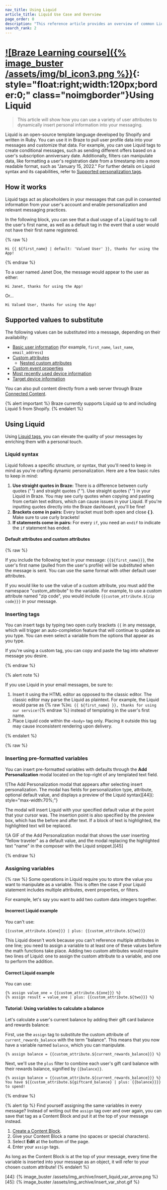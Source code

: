 ```yaml
---
nav_title: Using Liquid
article_title: Liquid Use Case and Overview
page_order: 0
description: "This reference article provides an overview of common Liquid use cases and how to include Liquid tags into your messaging."
search_rank: 2
---
```


# [![Braze Learning course]({% image_buster /assets/img/bl_icon3.png %})](https://learning.braze.com/path/dynamic-personalization-with-liquid){: style="float:right;width:120px;border:0;" class="noimgborder"}Using Liquid

> This article will show how you can use a variety of user attributes to dynamically insert personal information into your messaging.

Liquid is an open-source template language developed by Shopify and written in Ruby. You can use it in Braze to pull user profile data into your messages and customize that data. For example, you can use Liquid tags to create conditional messages, such as sending different offers based on a user's subscription anniversary date. Additionally, filters can manipulate data, like formatting a user's registration date from a timestamp into a more readable format, such as "January 15, 2022." For further details on Liquid syntax and its capabilities, refer to [Supported personalization tags][1].

## How it works

Liquid tags act as placeholders in your messages that can pull in consented information from your user's account and enable personalization and relevant messaging practices.

In the following block, you can see that a dual usage of a Liquid tag to call the user's first name, as well as a default tag in the event that a user would not have their first name registered.

{% raw %}
```liquid
Hi {{ ${first_name} | default: 'Valued User' }}, thanks for using the App!
```
{% endraw %}

To a user named Janet Doe, the message would appear to the user as either:

```
Hi Janet, thanks for using the App!
```

Or...

```
Hi Valued User, thanks for using the App!
```

## Supported values to substitute

The following values can be substituted into a message, depending on their availability:

- [Basic user information][1] (for example, `first_name`, `last_name`, `email_address`)
- [Custom attributes][2]
    - [Nested custom attributes][3]
- [Custom event properties][11]
- [Most recently used device information][39]
- [Target device information][40]

You can also pull content directly from a web server through Braze [Connected Content][9].

{% alert important %}
Braze currently supports Liquid up to and including Liquid 5 from Shopify.
{% endalert %}

## Using Liquid

Using [Liquid tags][1], you can elevate the quality of your messages by enriching them with a personal touch. 

### Liquid syntax

Liquid follows a specific structure, or syntax, that you'll need to keep in mind as you're crafting dynamic personalization. Here are a few basic rules to keep in mind:

1. **Use straight quotes in Braze:** There is a difference between curly quotes (**' '**) and straight quotes (**&#39; &#39;**). Use straight quotes (**&#39; &#39;**) in your Liquid in Braze. You may see curly quotes when copying and pasting from certain text editors, which can cause issues in your Liquid. If you're inputting quotes directly into the Braze dashboard, you'll be fine!
2. **Brackets come in pairs:** Every bracket must both open and close **{ }**. Make sure to use curly brackets!
3. **If statements come in pairs:** For every `if`, you need an `endif` to indicate the `if` statement has ended.

#### Default attributes and custom attributes

{% raw %}

If you include the following text in your message: `{{${first_name}}}`, the user's first name (pulled from the user's profile) will be substituted when the message is sent. You can use the same format with other default user attributes.

If you would like to use the value of a custom attribute, you must add the namespace "custom_attribute" to the variable. For example, to use a custom attribute named "zip code", you would include `{{custom_attribute.${zip code}}}` in your message.

### Inserting tags

You can insert tags by typing two open curly brackets `{{` in any message, which will trigger an auto-completion feature that will continue to update as you type. You can even select a variable from the options that appear as you type.

If you're using a custom tag, you can copy and paste the tag into whatever message you desire.

{% endraw %}

{% alert note %}

If you use Liquid in your email messages, be sure to:

1. Insert it using the HTML editor as opposed to the classic editor. The classic editor may parse the Liquid as plaintext. For example, the Liquid would parse as {% raw %}`Hi {{ ${first_name} }}, thanks for using our service!`{% endraw %} instead of templating in the user's first name.
2. Place Liquid code within the `<body>` tag only. Placing it outside this tag may cause inconsistent rendering upon delivery.

{% endalert %}

{% raw %}

### Inserting pre-formatted variables

You can insert pre-formatted variables with defaults through the **Add Personalization** modal located on the top-right of any templated text field.

![The Add Personalization modal that appears after selecting insert personalization. The modal has fields for personalization type, attribute, optional default value, and displays a preview of the Liquid syntax][44]{: style="max-width:70%;"}

The modal will insert Liquid with your specified default value at the point that your cursor was. The insertion point is also specified by the preview box, which has the before and after text. If a block of text is highlighted, the highlighted text will be replaced.

![A GIF of the Add Personalization modal that shows the user inserting "fellow traveler" as a default value, and the modal replacing the highlighted text "name" in the composer with the Liquid snippet.][45]

{% endraw %}

### Assigning variables

{% raw %}
Some operations in Liquid require you to store the value you want to manipulate as a variable. This is often the case if your Liquid statement includes multiple attributes, event properties, or filters.

For example, let's say you want to add two custom data integers together. 

#### Incorrect Liquid example

You can't use:

```liquid
{{custom_attribute.${one}}} | plus: {{custom_attribute.${two}}}
```

This Liquid doesn't work because you can't reference multiple attributes in one line; you need to assign a variable to at least one of these values before the math functions take place. Adding two custom attributes would require two lines of Liquid: one to assign the custom attribute to a variable, and one to perform the addition.

#### Correct Liquid example

You can use:

```liquid
{% assign value_one = {{custom_attribute.${one}}} %}
{% assign result = value_one | plus: {{custom_attribute.${two}}} %}
```

#### Tutorial: Using variables to calculate a balance

Let's calculate a user's current balance by adding their gift card balance and rewards balance:

First, use the `assign` tag to substitute the custom attribute of `current_rewards_balance` with the term "balance". This means that you now have a variable named `balance`, which you can manipulate.

```liquid
{% assign balance = {{custom_attribute.${current_rewards_balance}}} %}
```

Next, we'll use the `plus` filter to combine each user's gift card balance with their rewards balance, signified by `{{balance}}`.

```liquid
{% assign balance = {{custom_attribute.${current_rewards_balance}}} %}
You have ${{custom_attribute.${giftcard_balance} | plus: {{balance}}}} to spend!
```
{% endraw %}

{% alert tip %}
Find yourself assigning the same variables in every message? Instead of writing out the `assign` tag over and over again, you can save that tag as a Content Block and put it at the top of your message instead.

1. [Create a Content Block]({{site.baseurl}}/user_guide/engagement_tools/templates_and_media/content_blocks/#create-a-content-block).
2. Give your Content Block a name (no spaces or special characters).
3. Select **Edit** at the bottom of the page.
4. Enter your `assign` tags.

As long as the Content Block is at the top of your message, every time the variable is inserted into your message as an object, it will refer to your chosen custom attribute!
{% endalert %}

[1]: {{site.baseurl}}/user_guide/personalization_and_dynamic_content/liquid/supported_personalization_tags/
[2]: {{site.baseurl}}/user_guide/data_and_analytics/custom_data/custom_attributes/
[3]: {{site.baseurl}}/user_guide/data_and_analytics/custom_data/custom_attributes/nested_custom_attribute_support/#liquid-templating
[9]: {{site.baseurl}}/user_guide/personalization_and_dynamic_content/connected_content/about_connected_content/
[11]: {{site.baseurl}}/user_guide/data_and_analytics/custom_data/custom_events/
[39]: {{site.baseurl}}/user_guide/personalization_and_dynamic_content/liquid/supported_personalization_tags/#most-recently-used-device-information
[40]: {{site.baseurl}}/user_guide/personalization_and_dynamic_content/liquid/supported_personalization_tags/#targeted-device-information
[44]: {% image_buster /assets/img_archive/insert_liquid_var_arrow.png %}
[45]: {% image_buster /assets/img_archive/insert_var_shot.gif %}
